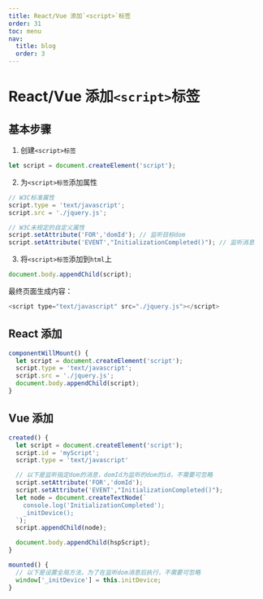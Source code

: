 ```yaml
---
title: React/Vue 添加`<script>`标签
order: 31
toc: menu
nav:
  title: blog
  order: 3
---
```


# React/Vue 添加`<script>`标签

## 基本步骤

1. 创建`<script>标签`

```JavaScript
let script = document.createElement('script');
```

2. 为`<script>标签`添加属性

```JavaScript
// W3C标准属性
script.type = 'text/javascript';
script.src = './jquery.js';

// W3C未规定的自定义属性
script.setAttribute('FOR','domId'); // 监听目标dom
script.setAttribute('EVENT',"InitializationCompleted()"); // 监听消息
```

3. 将`<script>标签`添加到`html`上

```JavaScript
document.body.appendChild(script);
```

最终页面生成内容：

```JavaScript
<script type="text/javascript" src="./jquery.js"></script>
```

## React 添加

```JavaScript
componentWillMount() {
  let script = document.createElement('script');
  script.type = 'text/javascript';
  script.src = './jquery.js';
  document.body.appendChild(script);
}
```

## Vue 添加

```JavaScript
created() {
  let script = document.createElement('script');
  script.id = 'myScript';
  script.type = 'text/javascript'

  // 以下是监听指定dom的消息，domId为监听的dom的id，不需要可忽略
  script.setAttribute('FOR','domId');
  script.setAttribute('EVENT',"InitializationCompleted()");
  let node = document.createTextNode(`
    console.log('InitializationCompleted');
    _initDevice();
  `);
  script.appendChild(node);

  document.body.appendChild(hspScript);
}

mounted() {
  // 以下是设置全局方法，为了在监听dom消息后执行，不需要可忽略
  window['_initDevice'] = this.initDevice;
}
```
